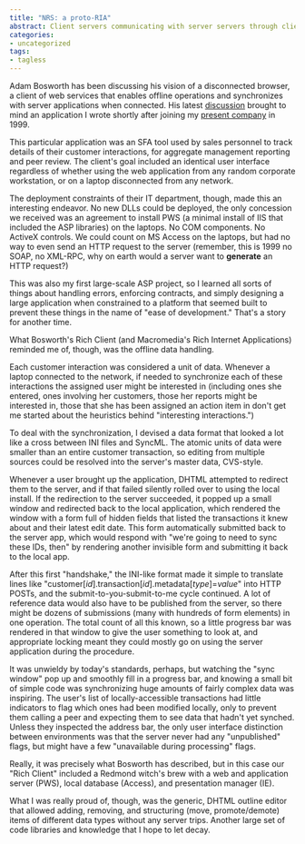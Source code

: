 ```yaml
---
title: "NRS: a proto-RIA"
abstract: Client servers communicating with server servers through clients
categories:
- uncategorized
tags:
- tagless
---
```


Adam Bosworth has been discussing his vision of a disconnected browser, a client of web services that enables offline operations and synchronizes with server applications when connected.  His latest [discussion][1] brought to mind an application I wrote shortly after joining my [present company][2] in 1999.

   [1]: http://adambosworth.net/2003/11/15/modifying-information-offline/
   [2]: http://www.envision.com/

This particular application was an SFA tool used by sales personnel to track details of their customer interactions, for aggregate management reporting and peer review.  The client's goal included an identical user interface regardless of whether using the web application from any random corporate workstation, or on a laptop disconnected from any network.

The deployment constraints of their IT department, though, made this an interesting endeavor.  No new DLLs could be deployed, the only concession we received was an agreement to install PWS (a minimal install of IIS that included the ASP libraries) on the laptops.  No COM components.  No ActiveX controls.
We could count on MS Access on the laptops, but had no way to even send an HTTP request to the server (remember, this is 1999 no SOAP, no XML-RPC, why on earth would a server want to **generate** an HTTP request?)

This was also my first large-scale ASP project, so I learned all sorts of things about handling errors, enforcing contracts, and simply designing a large application when constrained to a platform that seemed built to prevent these things in the name of "ease of development."  That's a story for another time.

What Bosworth's Rich Client (and Macromedia's Rich Internet Applications) reminded me of, though, was the offline data handling.

Each customer interaction was considered a unit of data.  Whenever a laptop connected to the network, if needed to synchronize each of these interactions the assigned user might be interested in (including ones she entered, ones involving her customers, those her reports might be interested in, those that she has been assigned an action item in don't get me started about the heuristics behind "interesting interactions.")

To deal with the synchronization, I devised a data format that looked a lot like a cross between INI files and SyncML.  The atomic units of data were smaller than an entire customer transaction, so editing from multiple sources could be resolved into the server's master data, CVS-style.

Whenever a user brought up the application, DHTML attempted to redirect them to the server, and if that failed silently rolled over to using the local install.  If the redirection to the server succeeded, it popped up a small window and redirected back to the local application, which rendered the window with a form full of hidden fields that listed the transactions it knew about and their latest edit date.  This form automatically submitted back to the server app, which would respond with "we're going to need to sync these IDs, then" by rendering another invisible form and submitting it back to the local app.

After this first "handshake," the INI-like format made it simple to translate lines like "customer[_id_].transaction[_id_].metadata[_type_]=_value_" into HTTP POSTs, and the submit-to-you-submit-to-me cycle continued.  A lot of reference data would also have to be published from the server, so there might be dozens of submissions (many with hundreds of form elements) in one operation. The total count of all this known, so a little progress bar was rendered in that window to give the user something to look at, and appropriate locking meant they could mostly go on using the server application during the procedure.

It was unwieldy by today's standards, perhaps, but watching the "sync window" pop up and smoothly fill in a progress bar, and knowing a small bit of simple code was synchronizing huge amounts of fairly complex data was inspiring.  The user's list of locally-accessible transactions had little indicators to flag which ones had been modified locally, only to prevent them calling a peer and expecting them to see data that hadn't yet synched.  Unless they inspected the address bar, the only user interface distinction between environments was that the server never had any "unpublished" flags, but might have a few "unavailable during processing" flags.

Really, it was precisely what Bosworth has described, but in this case our "Rich Client" included a Redmond witch's brew with a web and application server (PWS), local database (Access), and presentation manager (IE).

What I was really proud of, though, was the generic, DHTML outline editor that allowed adding, removing, and structuring (move, promote/demote) items of different data types without any server trips.  Another large set of code libraries and knowledge that I hope to let decay.
